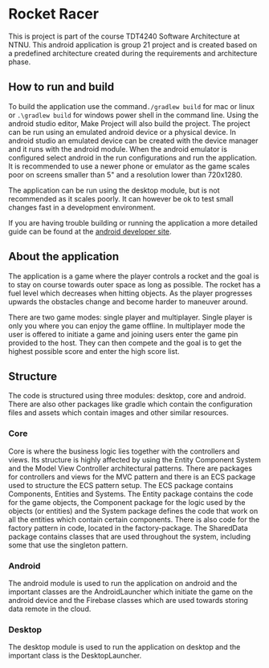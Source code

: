 # Rocket Racer
This is project is part of the course TDT4240 Software Architecture at NTNU. This android application is group 21 project and is created based on a predefined architecture
created during the requirements and architecture phase. 

## How to run and build
To build the application use the command`./gradlew build` for mac or linux or `.\gradlew build` for windows power shell in the command line. 
Using the android studio editor, Make Project will also build the project. 
The project can be run using an emulated android device or a physical device.
In android studio an emulated device can be created with the device manager and it runs with the android module.
When the android emulator is configured select android in the run configurations and run the application. It is recommended to use a newer phone or emulator as the game scales poor on screens smaller than 5" and a resolution lower than 720x1280. 

The application can be run using the desktop module, but is not recommended as it scales poorly. It can
however be ok to test small changes fast in a development environment.

If you are having trouble building or running the application a more detailed guide can be 
found at the [android developer site](https://developer.android.com/studio/run).

## About the application
The application is a game where the player controls a rocket and the goal is to stay on course towards
outer space as long as possible. The rocket has a fuel level which decreases when hitting objects.
As the player progresses upwards the obstacles change and become harder to maneuver around.

There are two game modes: single player and multiplayer. Single player is only you
where you can enjoy the game offline. In multiplayer mode the user is offered to initiate a game
and joining users enter the game pin provided to the host. They can then compete and the goal is
to get the highest possible score and enter the high score list.

## Structure
The code is structured using three modules: desktop, core and android. There are also other packages like
gradle which contain the configuration files and assets which contain images and other similar resources.

### Core
Core is where the business logic lies together with the controllers and views. Its structure is 
highly affected by using the Entity Component System and the Model View Controller architectural
patterns. There are packages for controllers and views for the MVC pattern and there is an ECS package
used to structure the ECS pattern setup. The ECS package contains Components, Entities and Systems.
The Entity package contains the code for the game objects, the Component package for the logic used
by the objects (or entities) and the System package defines the code that work on all the entities which
contain certain components. There is also code for the factory pattern in code, located in the factory-package.
The SharedData package contains classes that are used throughout the system, including some that use the
singleton pattern.

### Android
The android module is used to run the application on android and the important classes are the AndroidLauncher
which initiate the game on the android device and the Firebase classes which are used towards storing data
remote in the cloud.

### Desktop
The desktop module is used to run the application on desktop and the important class is the DesktopLauncher.

